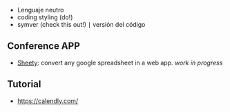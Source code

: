 * Lenguaje neutro
* coding styling (do!)
* symver (check this out!) ∣ versión del código

## Conference APP 
* [Sheety](https://sheety.co/): convert any google spreadsheet in a web app. _work in progress_

## Tutorial
* https://calendly.com/